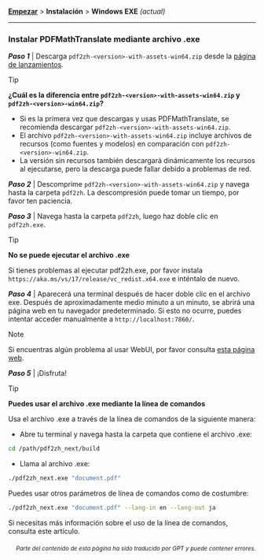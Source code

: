 [**Empezar**](./getting-started.md) > **Instalación** > **Windows EXE** _(actual)_

---

### Instalar PDFMathTranslate mediante archivo .exe

***Paso 1*** | Descarga `pdf2zh-<version>-with-assets-win64.zip` desde la [página de lanzamientos](https://github.com/PDFMathTranslate/PDFMathTranslate-next/releases).

> [!TIP]
> **¿Cuál es la diferencia entre `pdf2zh-<version>-with-assets-win64.zip` y `pdf2zh-<version>-win64.zip`?**
>
> - Si es la primera vez que descargas y usas PDFMathTranslate, se recomienda descargar `pdf2zh-<version>-with-assets-win64.zip`.
> - El archivo `pdf2zh-<version>-with-assets-win64.zip` incluye archivos de recursos (como fuentes y modelos) en comparación con `pdf2zh-<version>-win64.zip`.
> - La versión sin recursos también descargará dinámicamente los recursos al ejecutarse, pero la descarga puede fallar debido a problemas de red.

***Paso 2*** | Descomprime `pdf2zh-<version>-with-assets-win64.zip` y navega hasta la carpeta `pdf2zh`. La descompresión puede tomar un tiempo, por favor ten paciencia.

***Paso 3*** | Navega hasta la carpeta `pdf2zh`, luego haz doble clic en `pdf2zh.exe`.

> [!TIP]
> **No se puede ejecutar el archivo .exe**
>
> Si tienes problemas al ejecutar pdf2zh.exe, por favor instala `https://aka.ms/vs/17/release/vc_redist.x64.exe` e inténtalo de nuevo.

***Paso 4*** | Aparecerá una terminal después de hacer doble clic en el archivo exe. Después de aproximadamente medio minuto a un minuto, se abrirá una página web en tu navegador predeterminado. Si esto no ocurre, puedes intentar acceder manualmente a `http://localhost:7860/`.

> [!NOTE]
>
> Si encuentras algún problema al usar WebUI, por favor consulta [esta página web](./USAGE_webui.md).

***Paso 5*** | ¡Disfruta!

> [!TIP]
> **Puedes usar el archivo .exe mediante la línea de comandos**
>
> Usa el archivo .exe a través de la línea de comandos de la siguiente manera:
>
> - Abre tu terminal y navega hasta la carpeta que contiene el archivo .exe:
>
> ```bash
> cd /path/pdf2zh_next/build
> ```
>
> - Llama al archivo .exe:
>
> ```bash
> ./pdf2zh_next.exe "document.pdf"
> ```
>
> Puedes usar otros parámetros de línea de comandos como de costumbre:
>
> ```bash
> ./pdf2zh_next.exe "document.pdf" --lang-in en --lang-out ja
> ```
>
> Si necesitas más información sobre el uso de la línea de comandos, consulta este artículo.

<div align="right"> 
<h6><small>Parte del contenido de esta página ha sido traducido por GPT y puede contener errores.</small></h6>